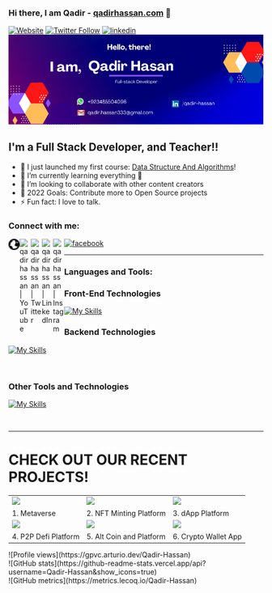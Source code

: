 ### Hi there, I am Qadir -  [qadirhassan.com][website] 👋 

[![Website](https://img.shields.io/website?label=Upwork&style=for-the-badge&url=https://www.upwork.com/freelancers/~019565cf421b13b15e)](https://www.upwork.com/freelancers/~019565cf421b13b15e)
[![Twitter Follow](https://img.shields.io/twitter/follow/QADIR?color=1DA1F2&logo=twitter&style=for-the-badge)](https://twitter.com/Qadir77350473)
[![linkedin](https://img.shields.io/badge/linkedin-%230077B5.svg?style=for-the-badge&logo=linkedin&logoColor=white)](https://www.linkedin.com/in/qadir-hassan)
<img src="https://github.com/Qadir-Hassan/attachement/blob/main/bg.png">

## I'm a Full Stack Developer, and Teacher!!

- 🔭 I just launched my first course: [Data Structure And Algorithms][course]!
- 🌱 I’m currently learning everything 🤣
- 👯 I’m looking to collaborate with other content creators
- 🥅 2022 Goals: Contribute more to Open Source projects
- ⚡ Fun fact: I love to talk.

### Connect with me:

[<img align="left" alt="qadirhassan.com.com" width="22px" src="https://raw.githubusercontent.com/iconic/open-iconic/master/svg/globe.svg" />][website]
[<img align="left" alt="qadirhassan | YouTube" width="22px" src="https://cdn.jsdelivr.net/npm/simple-icons@v3/icons/youtube.svg" />][youtube]
[<img align="left" alt="qadirhassan | Twitter" width="22px" src="https://cdn.jsdelivr.net/npm/simple-icons@v3/icons/twitter.svg" />][twitter]
[<img align="left" alt="qadirhassan | LinkedIn" width="22px" src="https://cdn.jsdelivr.net/npm/simple-icons@v3/icons/linkedin.svg" />][linkedin]
[<img align="left" alt="qadirhassan | Instagram" width="22px" src="https://cdn.jsdelivr.net/npm/simple-icons@v3/icons/instagram.svg" />][instagram]
[<img src='https://cdn.jsdelivr.net/npm/simple-icons@3.0.1/icons/facebook.svg' alt='facebook' width='25px'>](https://www.facebook.com/qadir.hassan.142)  
***
### Languages and Tools:

### Front-End Technologies  
[![My Skills](https://skills.thijs.gg/icons?i=angular,html,css,js,bootstrap,figma&theme=dark)](https://skills.thijs.gg)
</br>

### Backend Technologies

[![My Skills](https://skills.thijs.gg/icons?i=php,py,cpp,django,mysql,mongodb&theme=dark)](https://skills.thijs.gg)

</br>

### Other Tools and Technologies
[![My Skills](https://skills.thijs.gg/icons?i=git,github,ps,vscode,wordpress,xd&theme=dark)](https://skills.thijs.gg)

<br />


---

# CHECK OUT OUR RECENT PROJECTS!
<table>
  <tr>
    <td><img src="https://img1.wsimg.com/isteam/ip/5390dd1e-7b03-4de5-9508-732821df8bff/Capture2.JPG/:/cr=t:0%25,l:2.42%25,w:95.17%25,h:100%25/rs=w:776,h:388,cg:true">
    </td>
     <td><img src="https://img1.wsimg.com/isteam/ip/5390dd1e-7b03-4de5-9508-732821df8bff/Capture3.JPG/:/cr=t:2.34%25,l:0%25,w:100%25,h:95.32%25/rs=w:776,h:388,cg:true">
    </td>
    <td><img src="https://img1.wsimg.com/isteam/ip/5390dd1e-7b03-4de5-9508-732821df8bff/Capture4.JPG/:/cr=t:3.2%25,l:0%25,w:100%25,h:93.61%25/rs=w:776,h:388,cg:true">
    </td>
  </tr> 
  
  <tr>
    <td>1. Metaverse</td>
     <td>2. NFT Minting Platform</td>
     <td>3. dApp Platform</td>
  </tr>
 
 <tr> 
  <td>
   <img src="https://img1.wsimg.com/isteam/ip/5390dd1e-7b03-4de5-9508-732821df8bff/Capture5.JPG/:/cr=t:0%25,l:4.66%25,w:90.67%25,h:100%25/rs=w:388,h:194,cg:true">
  </td>
 
  <td>
   <img src="https://img1.wsimg.com/isteam/ip/5390dd1e-7b03-4de5-9508-732821df8bff/Capture6.JPG/:/cr=t:0%25,l:6.8%25,w:86.4%25,h:100%25/rs=w:388,h:194,cg:true">
  </td>
  
   
  <td>
   <img src="https://img1.wsimg.com/isteam/ip/5390dd1e-7b03-4de5-9508-732821df8bff/Capture7.JPG/:/cr=t:7.92%25,l:0%25,w:100%25,h:84.16%25/rs=w:388,h:194,cg:true">
  </td>
 </tr>
  
   <tr>
    <td>4. P2P Defi Platform</td>
     <td>5. Alt Coin and Platform</td>
     <td>6. Crypto Wallet App</td>
  </tr>
</table>
![Profile views](https://gpvc.arturio.dev/Qadir-Hassan)</br>
![GitHub stats](https://github-readme-stats.vercel.app/api?username=Qadir-Hassan&show_icons=true) </br>
![GitHub metrics](https://metrics.lecoq.io/Qadir-Hassan)  



[website]: https://qadirhassan.com/
[course]: https://www.youtube.com/watch?v=mjYh6hlXmZk&t=293s&ab_channel=TutorialHero
[twitter]: https://twitter.com/Qadir77350473
[youtube]: https://www.youtube.com/channel/UCRUrJPsXvjsblevu514rkbQ
[instagram]: https://www.instagram.com/qadir109/
[linkedin]: https://www.linkedin.com/in/qadir-hassan/



